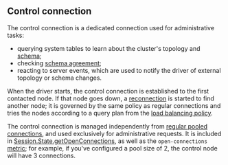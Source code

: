 <!--
Licensed to the Apache Software Foundation (ASF) under one
or more contributor license agreements.  See the NOTICE file
distributed with this work for additional information
regarding copyright ownership.  The ASF licenses this file
to you under the Apache License, Version 2.0 (the
"License"); you may not use this file except in compliance
with the License.  You may obtain a copy of the License at

  http://www.apache.org/licenses/LICENSE-2.0

Unless required by applicable law or agreed to in writing,
software distributed under the License is distributed on an
"AS IS" BASIS, WITHOUT WARRANTIES OR CONDITIONS OF ANY
KIND, either express or implied.  See the License for the
specific language governing permissions and limitations
under the License.
-->

## Control connection

The control connection is a dedicated connection used for administrative tasks:

* querying system tables to learn about the cluster's topology and
  [schema](../metadata/#schema-metadata);
* checking [schema agreement](../metadata/#schema-agreement);
* reacting to server events, which are used to notify the driver of external topology or schema
  changes.

When the driver starts, the control connection is established to the first contacted node. If that
node goes down, a [reconnection](../reconnection/) is started to find another node; it is governed
by the same policy as regular connections and tries the nodes according to a query plan from the
[load balancing policy](../load_balancing/).

The control connection is managed independently from [regular pooled connections](../pooling/), and
used exclusively for administrative requests. It is included in [Session.State.getOpenConnections],
as well as the `open-connections` [metric](../metrics); for example, if you've configured a pool
size of 2, the control node will have 3 connections.

[Session.State.getOpenConnections]: https://docs.datastax.com/en/drivers/java/3.11/com/datastax/driver/core/Session.State.html#getOpenConnections-com.datastax.driver.core.Host-
